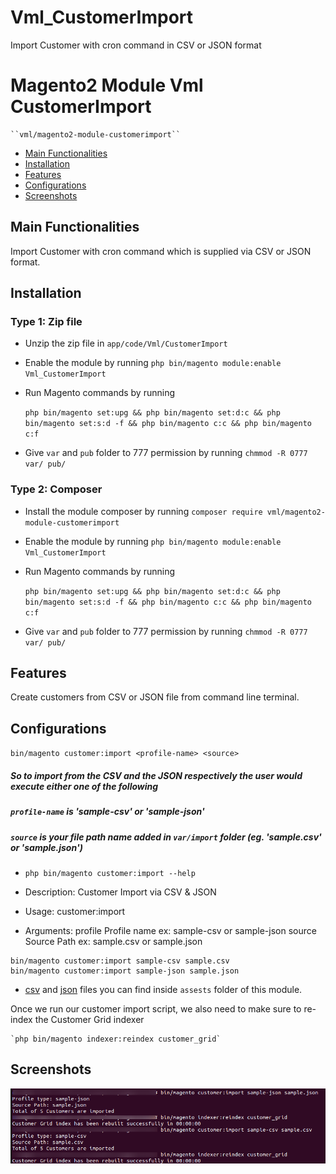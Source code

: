 # Vml_CustomerImport
Import Customer with cron command in CSV or JSON format

# Magento2 Module Vml CustomerImport

    ``vml/magento2-module-customerimport``

 - [Main Functionalities](#main-functionalities)
 - [Installation](#installation)
 - [Features](#features)
 - [Configurations](#configurations)
 - [Screenshots](#screenshots)


## Main Functionalities
Import Customer with cron command which is supplied via CSV or JSON format.

## Installation
### Type 1: Zip file

 - Unzip the zip file in `app/code/Vml/CustomerImport`
 - Enable the module by running `php bin/magento module:enable Vml_CustomerImport`
 - Run Magento commands by running

   `php bin/magento set:upg && php bin/magento set:d:c && php bin/magento set:s:d -f && php bin/magento c:c && php bin/magento c:f`
 - Give `var` and `pub` folder to 777 permission by running `chmmod -R 0777 var/ pub/`

### Type 2: Composer

 - Install the module composer by running `composer require vml/magento2-module-customerimport`
 - Enable the module by running `php bin/magento module:enable Vml_CustomerImport`
 - Run Magento commands by running

   `php bin/magento set:upg && php bin/magento set:d:c && php bin/magento set:s:d -f && php bin/magento c:c && php bin/magento c:f`
 - Give `var` and `pub` folder to 777 permission by running `chmmod -R 0777 var/ pub/`


## Features

Create customers from CSV or JSON file from command line terminal.

## Configurations

`bin/magento customer:import <profile-name> <source>`

##### So to import from the CSV and the JSON respectively the user would execute either one of the following

##### `profile-name` is 'sample-csv' or 'sample-json'

##### `source` is your file path name added in `var/import` folder (eg. 'sample.csv' or 'sample.json')

*    `php bin/magento customer:import --help`
    
*    Description:
      Customer Import via CSV & JSON

*    Usage:
      customer:import <profile> <source>

*    Arguments:
      profile               Profile name ex: sample-csv or sample-json
      source                Source Path ex: sample.csv or sample.json
  
    
    bin/magento customer:import sample-csv sample.csv
    bin/magento customer:import sample-json sample.json
    
*    [csv](/assests/sample.csv) and [json](/assests/sample.json) files you can find inside `assests` folder of this module.

Once we run our customer import script, we also need to make sure to re-index the Customer Grid indexer

    `php bin/magento indexer:reindex customer_grid`

## Screenshots

![cli-help](/assests/image.png)
